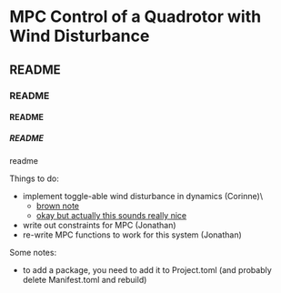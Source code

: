# MPC Control of a Quadrotor with Wind Disturbance

## README

### README

#### README

##### README

readme

Things to do:
- implement toggle-able wind disturbance in dynamics (Corinne)\
    - [brown note](https://www.youtube.com/watch?v=mQFL-NLh0O8)
    - [okay but actually this sounds really nice](https://www.youtube.com/watch?v=hXetO_bYcMo)
- write out constraints for MPC (Jonathan)
- re-write MPC functions to work for this system (Jonathan)

Some notes:
- to add a package, you need to add it to Project.toml (and probably delete Manifest.toml and rebuild)
